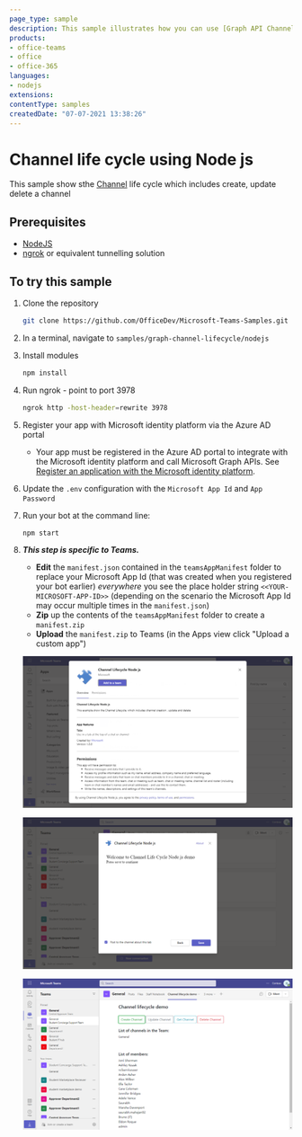 ```yaml
---
page_type: sample
description: This sample illustrates how you can use [Graph API Channel Life Cycle](https://docs.microsoft.com/en-us/graph/api/resources/channel?view=graph-rest-beta) to call Graph APIs. .
products:
- office-teams
- office
- office-365
languages:
- nodejs
extensions:
contentType: samples
createdDate: "07-07-2021 13:38:26"
---
```

# Channel life cycle using Node js

This sample show sthe [Channel](https://docs.microsoft.com/en-us/graph/api/resources/channel?view=graph-rest-1.0) life cycle which includes create, update delete a channel


## Prerequisites

- [NodeJS](https://nodejs.org/en/)
- [ngrok](https://ngrok.com/) or equivalent tunnelling solution

## To try this sample

1) Clone the repository

    ```bash
    git clone https://github.com/OfficeDev/Microsoft-Teams-Samples.git
    ```

1) In a terminal, navigate to `samples/graph-channel-lifecycle/nodejs
`

1) Install modules

    ```bash
    npm install
    ```

1) Run ngrok - point to port 3978

    ```bash
    ngrok http -host-header=rewrite 3978
    ```


1) Register your app with Microsoft identity platform via the Azure AD portal
    - Your app must be registered in the Azure AD portal to integrate with the Microsoft identity platform and call Microsoft Graph APIs. See [Register an application with the Microsoft identity platform](https://docs.microsoft.com/en-us/graph/auth-register-app-v2). 

1) Update the `.env` configuration with the ```Microsoft App Id``` and ```App Password```

1) Run your bot at the command line:

    ```bash
    npm start
    ```

1) __*This step is specific to Teams.*__
    - **Edit** the `manifest.json` contained in the  `teamsAppManifest` folder to replace your Microsoft App Id (that was created when you registered your bot earlier) *everywhere* you see the place holder string `<<YOUR-MICROSOFT-APP-ID>>` (depending on the scenario the Microsoft App Id may occur multiple times in the `manifest.json`)
    - **Zip** up the contents of the `teamsAppManifest` folder to create a `manifest.zip`
    - **Upload** the `manifest.zip` to Teams (in the Apps view click "Upload a custom app")

   ![](Images/image1.png)


   ![](Images/image2.png)


   ![](Images/image3.png)



